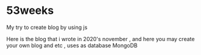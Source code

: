 # 53weeks
My try to create blog by using js
 
 
 Here is the blog that i wrote in 2020's november , and here you may create your own blog and etc , uses as database MongoDB 
